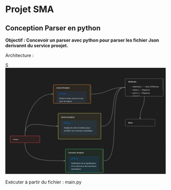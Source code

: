 # Projet SMA 

## Conception Parser en python

**Objectif : Concevoir un parser avec python pour parser les fichier Json derivannt du service proojet.**


Architecture :

S![1718818346741](image/Readme/1718818346741.png)

Exécuter à partir du fichier :
main.py
